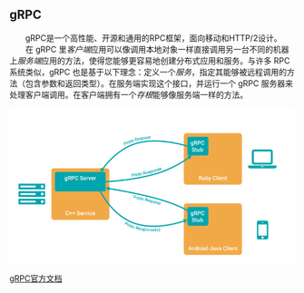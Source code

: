 ## gRPC
　　gRPC是一个高性能、开源和通用的RPC框架，面向移动和HTTP/2设计。
　　在 gRPC 里*客户端*应用可以像调用本地对象一样直接调用另一台不同的机器上*服务端*应用的方法，使得您能够更容易地创建分布式应用和服务。与许多 RPC 系统类似，gRPC 也是基于以下理念：定义一个*服务*，指定其能够被远程调用的方法（包含参数和返回类型）。在服务端实现这个接口，并运行一个 gRPC 服务器来处理客户端调用。在客户端拥有一个*存根*能够像服务端一样的方法。

![error](https://github.com/SherDick/KnowledgePoint/raw/master/Pictures/gRPC.png)

[gRPC官方文档](https://doc.oschina.net/grpc?t=60133)

